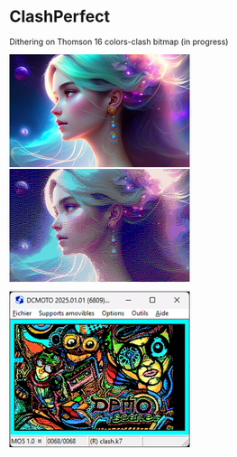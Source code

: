 # ClashPerfect
Dithering on Thomson 16 colors-clash bitmap (in progress)

<img src="samples/original.png" width=320>&nbsp;<img src="results/clash.png" width=320>

<img src="results/demo.png" width=320>
